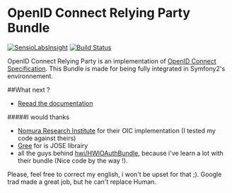 OpenID Connect Relying Party Bundle
===================================

[![SensioLabsInsight](https://insight.sensiolabs.com/projects/75b154ce-60c0-45f3-89c7-e23770e83eaa/mini.png)](https://insight.sensiolabs.com/projects/75b154ce-60c0-45f3-89c7-e23770e83eaa) 
[![Build Status](https://travis-ci.org/waldo2188/OpenIdConnectRelyingPartyBundle.svg?branch=master)](https://travis-ci.org/waldo2188/OpenIdConnectRelyingPartyBundle)

OpenID Connect Relying Party is an implementation of [OpenID Connect Specification](http://openid.net/specs/openid-connect-basic-1_0.html).
This Bundle is made for being fully integrated in Symfony2's environnement.

##What next ?

- [Reead the documentation](Resources/doc/index.md)



#####I would thanks 
 - [Nomura Research Institute](http://www.nri.com/global/) for their OIC implementation (I tested my code against theirs)
 - [Gree](https://github.com/gree/jose) for is JOSE librairy
 - all the guys behind [hwi/HWIOAuthBundle](https://github.com/hwi/HWIOAuthBundle), because i've learn a lot with their bundle (Nice code by the way !).

Please, feel free to correct my english, i won't be upset for that ;). Google trad made a great job, but he can't replace Human.
